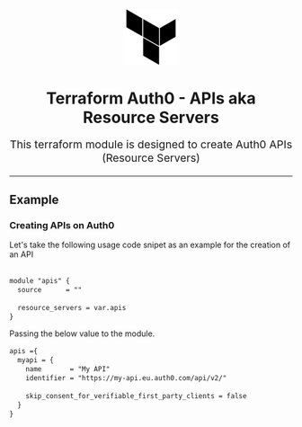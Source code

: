 <div align="center">

<p align="center"> <img src="./docs/terraform-logo-black.png" width="100" height="100"></p>

<h1 align="center">
    Terraform Auth0 - APIs aka Resource Servers
</h1>

<p align="center" style="font-size: 1.2rem;">
This terraform module is designed to create Auth0 APIs (Resource Servers)
</p>

</p>

</div>

<hr>

## Example

### Creating APIs on Auth0

Let's take the following usage code snipet as an example for the creation of an API

```hcl

module "apis" {
  source      = ""

  resource_servers = var.apis
}
```

Passing the below value to the module.

```hcl
apis ={
  myapi = {
    name       = "My API"
    identifier = "https://my-api.eu.auth0.com/api/v2/"

    skip_consent_for_verifiable_first_party_clients = false
  }
}
```